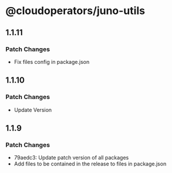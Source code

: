 # @cloudoperators/juno-utils

## 1.1.11

### Patch Changes

- Fix files config in package.json

## 1.1.10

### Patch Changes

- Update Version

## 1.1.9

### Patch Changes

- 79aedc3: Update patch version of all packages
- Add files to be contained in the release to files in package.json

